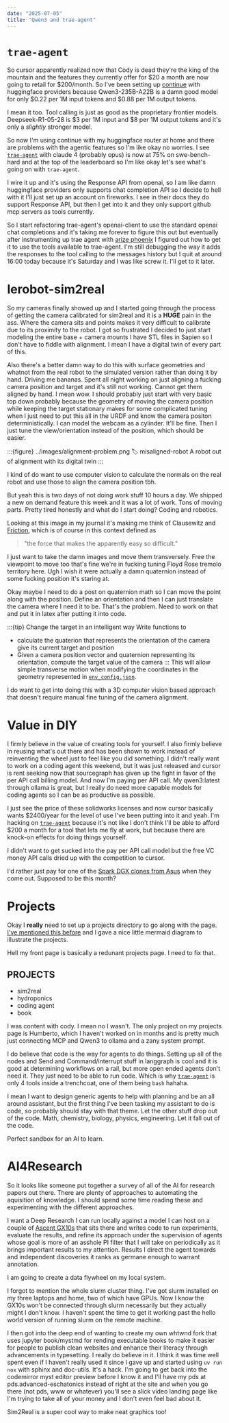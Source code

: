 ```yaml
---
date: "2025-07-05"
title: "Qwen3 and trae-agent"
---
```


# `trae-agent`

So cursor apparently realized now that Cody is dead they're the king of the mountain and the features they currently offer for \$20 a month are now going to retail for \$200/month. So I've been setting up [continue][continue] with huggingface providers because Qwen3-235B-A22B is a damn good model for only \$0.22 per 1M input tokens and \$0.88 per 1M output tokens.

I mean it too. Tool calling is just as good as the proprietary frontier models. Deepseek-R1-05-28 is \$3 per 1M input and \$8 per 1M output tokens and it's only a _slightly_ stronger model.



So now I'm using continue with my huggingface router at home and there are problems with the agentic features so I'm like okay no worries. I see [`trae-agent`][trae-agent] with claude 4 (probably opus) is now at 75% on swe-bench-hard and at the top of the leaderboard so I'm like okay let's see what's going on with `trae-agent`.

I wire it up and it's using the Response API from openai, so I am like damn huggingface providers only supports chat completion API so I decide to hell with it I'll just set up an account on fireworks. I see in their docs they do support Response API, but then I get into it and they only support github mcp servers as tools currently.

So I start refactoring trae-agent's openai-client to use the standard openai chat completions and it's taking me forever to figure this out but eventually after instrumenting up trae agent with [arize phoenix][arize-phoenix] I figured out how to get it to use the tools available to trae-agent. I'm still debugging the way it adds the responses to the tool calling to the messages history but I quit at around 16:00 today because it's Saturday and I was like screw it. I'll get to it later.


# lerobot-sim2real

So my cameras finally showed up and I started going through the process of getting the camera calibrated for sim2real and it is a **HUGE** pain in the ass. Where the camera sits and points makes it very difficult to calibrate due to its proximity to the robot. I got so frustrated I decided to just start modeling the entire base + camera mounts I have STL files in Sapien so I don't have to fiddle with alignment. I mean I have a digital twin of every part of this.

Also there's a better damn way to do this with surface geometries and whatnot from the real robot to the simulated version rather than doing it by hand. Driving me bananas. Spent all night working on just aligning a fucking camera position and target and it's still not working. Cannot get them aligned by hand. I mean wow. I should probably just start with very basic top down probably because the geometry of moving the camera position while keeping the target stationary makes for some complicated tuning when I just need to put this all in the URDF and know the camera positon deterministically. I can model the webcam as a cylinder. It'll be fine. Then I just tune the view/orientation instead of the position, which should be easier.

:::{figure} ../images/alignment-problem.png
:label: misaligned-robot
A robot out of alignment with its digital twin
:::


I kind of do want to use computer vision to calculate the normals on the real robot and use those to align the camera position tbh.



But yeah this is two days of not doing work stuff 10 hours a day. We shipped a new on demand feature this week and it was a lot of work. Tons of moving parts. Pretty tired honestly and what do I start doing? Coding and robotics.


Looking at this image in my journal it's making me think of Clausewitz and [Friction][friction], which is of course in this context defined as
> "the force that makes the apparently easy so difficult."

I just want to take the damn images and move them transversely. Free the viewpoint to move too that's fine we're in fucking tuning Floyd Rose tremolo territory here. Ugh I wish it were actually a damn quaternion instead of some fucking position it's staring at. 

Okay maybe I need to do a post on quaternion math so I can move the point along with the position. Define an orientation and then I can just translate the camera where I need it to be. That's the problem. Need to work on that and put it in latex after putting it into code.

:::{tip} Change the target in an intelligent way
Write functions to 
- calculate the quaterion that represents the orientation of the camera give its current target and position
- Given a camera position vector and quaternion representing its orientation, compute the target value of the camera
:::
This will allow simple transverse motion when modifying the coordinates in the geometry represented in [`env_config.json`][sim2real-camera].


I do want to get into doing this with a 3D computer vision based approach that doesn't require manual fine tuning of the camera alignment.

# Value in DIY

I firmly believe in the value of creating tools for yourself. I also firmly believe in reusing what's out there and has been shown to work instead of reinventing the wheel just to feel like you did something. I didn't really want to work on a coding agent this weekend, but it was just released and cursor is rent seeking now that sourcegraph has given up the fight in favor of the per API call billing model. And now I'm paying per API call. My qwen3:latest through ollama is great, but I really do need more capable models for coding agents so I can be as productive as possible.


I just see the price of these solidworks licenses and now cursor basically wants $2400/year for the level of use I've been putting into it and yeah. I'm hacking on [`trae-agent`][trae-agent] because it's not like I don't think I'll be able to afford \$200 a month for a tool that lets me fly at work, but because there are knock-on effects for doing things yourself.

I didn't want to get sucked into the pay per API call model but the free VC money API calls dried up with the competition to cursor.

I'd rather just pay for one of the [Spark DGX clones from Asus][ascent-gx10] when they come out. Supposed to be this month?


# Projects

Okay I **really** need to set up a projects directory to go along with the page. [I've mentioned this before](../jun/jun21) and I gave a nice little mermaid diagram to illustrate the projects.

Hell my front page is basically a redunant projects page. I need to fix that.


## PROJECTS
- sim2real
- hydroponics
- coding agent
- book


I was content with cody. I mean no I wasn't. The only project on my projects page is Humberto, which I haven't worked on in months and is pretty much just connecting MCP and Qwen3 to ollama and a zany system prompt.

I do believe that code is the way for agents to do things. Setting up all of the nodes and Send and Command/interrupt stuff in langgraph is cool and it is good at determining workflows on a rail, but more open ended agents don't need it. They just need to be able to run code. Which is why [`trae-agent`][trae-agent] is only 4 tools inside a trenchcoat, one of them being `bash` hahaha.

I mean I want to design generic agents to help with planning and be an all around assistant, but the first thing I've been tasking my assistant to do is code, so probably should stay with that theme. Let the other stuff drop out of the code. Math, chemistry, biology, physics, engineering. Let it fall out of the code.

Perfect sandbox for an AI to learn.

# AI4Research

So it looks like someone put together a survey of all of the AI for research papers out there. There are plenty of approaches to automating the aquisition of knowledge. I should spend some time reading these and experimenting with the different approaches.

I want a Deep Research I can run locally against a model I can host on a couple of [Ascent GX10s][ascent-gx10] that sits there and writes code to run experiments, evaluate the results, and refine its approach under the supervision of agents whose goal is more of an asshole PI filter that I will take on periodically as it brings important results to my attention. Results I direct the agent towards and independent discoveries it ranks as germane enough to warrant annotation.

I am going to create a data flywheel on my local system.

I forgot to mention the whole slurm cluster thing. I've got slurm installed on my three laptops and home, two of which have GPUs. Now I know the GX10s won't be connected through slurm necessarily but they actually might I don't know. I haven't spent the time to get it working past the hello world version of running slurm on the remote machine.

I then got into the deep end of wanting to create my own whtwnd fork that uses jupyter book/mystmd for rending executable books to make it easier for people to publish clean websites and enhance their literacy through advancements in typesetting. I really do believe in it. I think it was time well spent even if I haven't really used it since I gave up and started using `uv run nox` with sphinx and doc-utils. It's a hack. I'm going to get back into the codemirror myst editor preview before I know it and I'll have my pds at pds.advanced-eschatonics instead of right at the site and when you go there (not pds, www or whatever) you'll see a slick video landing page like I'm trying to take all of your money and I don't even feel bad about it. 

Sim2Real is a super cool way to make neat graphics too! 


[trae-agent]: https://github.com/bytedance/trae-agent/tree/main
[continue]: https://github.com/continuedev/continue
[arize-phoenix]: https://github.com/Arize-ai/phoenix
[ascent-gx10]: https://www.asus.com/event/asus-ascent-gx10/
[friction]: https://www.clausewitz.com/readings/Warfit1.htm
[sim2real-camera]: https://github.com/StoneT2000/lerobot-sim2real/blob/main/env_config.json
[ai4research]: https://ai-4-research.github.io/